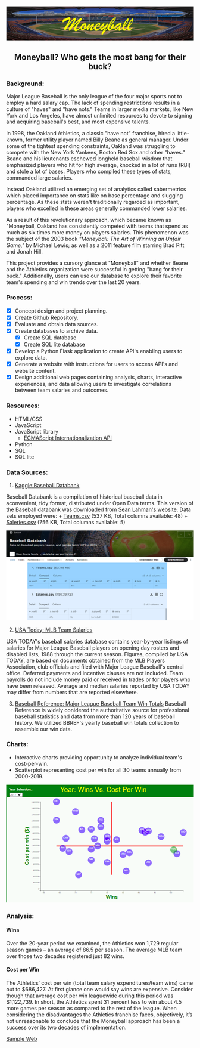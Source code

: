 # <div align = "center"> </div>

![coverArt1.png](images/coverArt1.png)


## <b><div align = "center">Moneyball? Who gets the most bang for their buck?</div></b>

### Background:
Major League Baseball is the only league of the four major sports not to employ a hard salary cap. The lack of spending restrictions results in a 
culture of "haves" and "have nots." Teams in larger media markets, like New York and Los Angeles, have almost unlimited resources to devote to signing and 
acquiring baseball's best, and most expensive talents.

In 1998, the Oakland Athletics, a classic "have not" franchise, hired a little-known, former utility player named Billy Beane as general manager. 
Under some of the tightest spending constraints, Oakland was struggling to compete with the New York Yankees, Boston Red Sox and other "haves." Beane and 
his lieutenants eschewed longheld baseball wisdom that emphasized players who hit for high average, knocked in a lot of runs (RBI) and stole a lot of bases. 
Players who compiled these types of stats, commanded large salaries. 

Instead Oakland utilized an emerging set of analytics called sabermetrics which placed importance on stats like on base percentage and slugging percentage. 
As these stats weren't traditionally regarded as important, players who excelled in these areas generally commanded lower salaries.

As a result of this revolutionary approach, which became known as "Moneyball, Oakland has consistently competed with teams that spend as much as six times
more money on players salaries. This phenomenon was the subject of the 2003 book *"Moneyball: The Art of Winning an Unfair Game,"* by Michael Lewis; as well as 
a 2011 feature film starring Brad Pitt and Jonah Hill.

This project provides a cursory glance at "Moneyball" and whether Beane and the Athletics organization were successful in getting "bang for their buck." 
Additionally, users can use our database to explore their favorite team's spending and win trends over the last 20 years. 

### Process: 
- [x] Concept design and project planning.
- [x] Create Github Repository.
- [x] Evaluate and obtain data sources.
- [x] Create databases to archive data.
  - [x] Create SQL database
  - [x] Create SQL lite database
  
- [x] Develop a Python Flask application to create API's enabling users to explore data. 
- [x] Generate a website with instructions for users to access API's and website content.
- [x] Design additional web pages containing analysis, charts, interactive experiences, and data allowing users to investigate correlations between team salaries and outcomes.

### Resources:
-	HTML/CSS
-	JavaScript
-	JavaScript library
	-	[ECMAScript Internationalization API](https://402.ecma-international.org/1.0/) 		
-	Python
-	SQL
-	SQL lite

	


### Data Sources:
	
   1. [Kaggle:Baseball Databank](https://www.kaggle.com/open-source-sports/baseball-databank?select=HallOfFame.csv)
      
   Baseball Databank is a compilation of historical baseball data in aconvenient, tidy format, distributed under Open Data terms.
   This version of the Baseball databank was downloaded from [Sean Lahman's website](http://www.seanlahman.com/baseball-archive/statistics/). Data sets employed were:
      +  [Teams.csv](https://www.kaggle.com/open-source-sports/baseball-databank?select=Teams.csv) (537 KB, Total columns available: 48)
      +  [Saleries.csv](https://www.kaggle.com/open-source-sports/baseball-databank?select=Salaries.csv) (756 KB, Total columns available: 5)
        		
	
![csvArt.png](images/csvArt.png)
	
	
	
   2. [USA Today: MLB Team Salaries](https://www.usatoday.com/sports/mlb/salaries/2019/team/all/)
      
   USA TODAY's baseball salaries database contains year-by-year listings of salaries for Major League Baseball players on opening day rosters and disabled lists, 1988 	through the current season. Figures, compiled by USA TODAY, are based on documents obtained from the MLB Players Association, club officials and filed with Major League Baseball's central office. Deferred payments and incentive clauses are not included. Team payrolls do not include money paid or received in trades or for players who have been released. Average and median salaries reported by USA TODAY may differ from numbers that are reported elsewhere.
      
   
   3. [Baseball Reference: Major League Baseball Team Win Totals](https://www.baseball-reference.com/leagues/MLB/index.shtml)
  Baseball Reference is widely conidered the authoritative source for professional baseball statistics and data from more than 120 years of baseball history. We utilized BBREF's
yearly baseball win totals collection to assemble our win data.
   

### Charts: 
-	Interactive charts providing opportunity to analyze individual team's cost-per-win.
-	Scatterplot representing cost per win for all 30 teams annually from 2000-2019. 

![bubleChartExample.png](images/bubleChartExample.png)
	
### Analysis:

#### Wins
Over the 20-year period we examined, the Athletics won 1,729 regular season games – an average of 86.5 per season. The average MLB team over those two decades registered just 82 wins.

#### Cost per Win
The Athletics’ cost per win (total team salary expenditures/team wins) came out to $686,427. At first glance one would say wins are expensive. Consider though that average cost per win leaguewide during this period was $1,122,739. In short, the Athletics spent 31 percent less to win about 4.5 more games per season as compared to the rest of the league.
When considering the disadvantages the Athletics franchise faces, objectively, it’s not unreasonable to conclude that the Moneyball approach has been a success over its two decades of implementation.

									
[Sample Web](https://money-ball-demo-web.herokuapp.com/)



